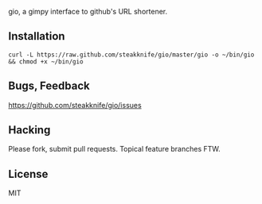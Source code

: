 gio, a gimpy interface to github's URL shortener.

Installation
------------

    curl -L https://raw.github.com/steakknife/gio/master/gio -o ~/bin/gio && chmod +x ~/bin/gio
    
    
Bugs, Feedback
--------------

https://github.com/steakknife/gio/issues


Hacking
-------

Please fork, submit pull requests.  Topical feature branches FTW.



License
-------
MIT 
